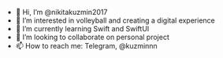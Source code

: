 - 👋 Hi, I’m @nikitakuzmin2017
- 👀 I’m interested in volleyball and creating a digital experience
- 🌱 I’m currently learning Swift and SwiftUI
- 💞️ I’m looking to collaborate on personal project
- 📫 How to reach me: Telegram, @kuzminnn

<!---
nikitakuzmin2017/nikitakuzmin2017 is a ✨ special ✨ repository because its `README.md` (this file) appears on your GitHub profile.
You can click the Preview link to take a look at your changes.
--->
